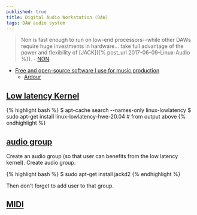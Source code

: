 ```yaml
---
published: true
title: Digital Audio Workstation (DAW)
tags: DAW audio system
---
```

> Non is fast enough to run on low-end processors--while other DAWs require huge investments in hardware...  take full advantage of the power and flexibility of [JACK]({% post_url 2017-06-09-Linux-Audio %}). - [NON](https://non.tuxfamily.org/wiki/About)

- [Free and open-source software I use for music production](https://www.youtube.com/watch?v=qistxioVgMw)
	- [Ardour](https://ardour.org/)
    
## [Low latency Kernel](http://www.tedfelix.com/linux/linux-midi.html#installing-a-low-latency-kernel)

{% highlight bash %}
$ apt-cache search --names-only linux-lowlatency
$ sudo apt-get install linux-lowlatency-hwe-20.04 # from output above
{% endhighlight %}

## [audio group](http://www.tedfelix.com/linux/linux-midi.html#audio-group)

Create an audio group (so that user can benefits from the low latency kernel). Create audio group.

{% highlight bash %}
$ sudo apt-get install jackd2
{% endhighlight %}

Then don't forget to add user to that group.

## [MIDI](http://www.tedfelix.com/linux/linux-midi.html#audio-group)

